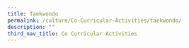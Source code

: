 ```yaml
---
title: Taekwondo
permalink: /culture/Co-Curricular-Activities/taekwondo/
description: ""
third_nav_title: Co Curricular Activities
---
```

